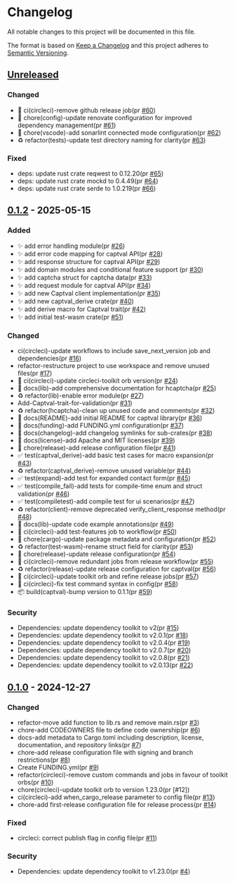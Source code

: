 # Changelog

All notable changes to this project will be documented in this file.

The format is based on [Keep a Changelog](https://keepachangelog.com/en/1.0.0/)
and this project adheres to [Semantic Versioning](https://semver.org/spec/v2.0.0.html).

## [Unreleased]

### Changed

- 👷 ci(circleci)-remove github release job(pr [#60])
- 🔧 chore(config)-update renovate configuration for improved dependency management(pr [#61])
- 🔧 chore(vscode)-add sonarlint connected mode configuration(pr [#62])
- ♻️ refactor(tests)-update test directory naming for clarity(pr [#63])

### Fixed

- deps: update rust crate reqwest to 0.12.20(pr [#65])
- deps: update rust crate mockd to 0.4.49(pr [#64])
- deps: update rust crate serde to 1.0.219(pr [#66])

## [0.1.2] - 2025-05-15

### Added

- ✨ add error handling module(pr [#26])
- ✨ add error code mapping for captval API(pr [#28])
- ✨ add response structure for captval API(pr [#29])
- ✨ add domain modules and conditional feature support (pr [#30])
- ✨ add captcha struct for captcha data(pr [#33])
- ✨ add request module for captval API(pr [#34])
- ✨ add new Captval client implementation(pr [#35])
- ✨ add new captval_derive crate(pr [#40])
- ✨ add derive macro for Captval trait(pr [#42])
- ✨ add initial test-wasm crate(pr [#51])

### Changed

- ci(circleci)-update workflows to include save_next_version job and dependencies(pr [#16])
- refactor-restructure project to use workspace and remove unused files(pr [#17])
- 👷 ci(circleci)-update circleci-toolkit orb version(pr [#24])
- 📝 docs(lib)-add comprehensive documentation for hcaptcha(pr [#25])
- ♻️ refactor(lib)-enable error module(pr [#27])
- Add-Captval-trait-for-validation(pr [#31])
- ♻️ refactor(hcaptcha)-clean up unused code and comments(pr [#32])
- 📝 docs(README)-add initial README for captval library(pr [#36])
- 📝 docs(funding)-add FUNDING.yml configuration(pr [#37])
- 📝 docs(changelog)-add changelog symlinks for sub-crates(pr [#38])
- 📝 docs(license)-add Apache and MIT licenses(pr [#39])
- 🔧 chore(release)-add release configuration file(pr [#41])
- ✅ test(captval_derive)-add basic test cases for macro expansion(pr [#43])
- ♻️ refactor(captval_derive)-remove unused variable(pr [#44])
- ✅ test(expand)-add test for expanded contact form(pr [#45])
- ✅ test(compile_fail)-add tests for compile-time enum and struct validation(pr [#46])
- ✅ test(compiletest)-add compile test for ui scenarios(pr [#47])
- ♻️ refactor(client)-remove deprecated verify_client_response method(pr [#48])
- 📝 docs(lib)-update code example annotations(pr [#49])
- 👷 ci(circleci)-add test-features job to workflow(pr [#50])
- 🔧 chore(cargo)-update package metadata and configuration(pr [#52])
- ♻️ refactor(test-wasm)-rename struct field for clarity(pr [#53])
- 🔧 chore(release)-update release configuration(pr [#54])
- 👷 ci(circleci)-remove redundant jobs from release workflow(pr [#55])
- ♻️ refactor(release)-update release configuration for captval(pr [#56])
- 👷 ci(circleci)-update toolkit orb and refine release jobs(pr [#57])
- 👷 ci(circleci)-fix test command syntax in config(pr [#58])
- 📦 build(captval)-bump version to 0.1.1(pr [#59])

### Security

- Dependencies: update dependency toolkit to v2(pr [#15])
- Dependencies: update dependency toolkit to v2.0.1(pr [#18])
- Dependencies: update dependency toolkit to v2.0.4(pr [#19])
- Dependencies: update dependency toolkit to v2.0.7(pr [#20])
- Dependencies: update dependency toolkit to v2.0.8(pr [#21])
- Dependencies: update dependency toolkit to v2.0.13(pr [#22])

## [0.1.0] - 2024-12-27

### Changed

- refactor-move add function to lib.rs and remove main.rs(pr [#3])
- chore-add CODEOWNERS file to define code ownership(pr [#6])
- docs-add metadata to Cargo.toml including description, license, documentation, and repository links(pr [#7])
- chore-add release configuration file with signing and branch restrictions(pr [#8])
- Create FUNDING.yml(pr [#9])
- refactor(circleci)-remove custom commands and jobs in favour of toolkit orbs(pr [#10])
- chore(circleci)-update toolkit orb to version 1.23.0(pr [#12])
- ci(circleci)-add when_cargo_release parameter to config file(pr [#13])
- chore-add first-release configuration file for release process(pr [#14])

### Fixed

- circleci: correct publish flag in config file(pr [#11])

### Security

- Dependencies: update dependency toolkit to v1.23.0(pr [#4])

[#3]: https://github.com/jerus-org/captval/pull/3
[#6]: https://github.com/jerus-org/captval/pull/6
[#7]: https://github.com/jerus-org/captval/pull/7
[#8]: https://github.com/jerus-org/captval/pull/8
[#9]: https://github.com/jerus-org/captval/pull/9
[#10]: https://github.com/jerus-org/captval/pull/10
[#11]: https://github.com/jerus-org/captval/pull/11
[#4]: https://github.com/jerus-org/captval/pull/4
[#13]: https://github.com/jerus-org/captval/pull/13
[#14]: https://github.com/jerus-org/captval/pull/14
[#15]: https://github.com/jerus-org/captval/pull/15
[#16]: https://github.com/jerus-org/captval/pull/16
[#17]: https://github.com/jerus-org/captval/pull/17
[#18]: https://github.com/jerus-org/captval/pull/18
[#19]: https://github.com/jerus-org/captval/pull/19
[#20]: https://github.com/jerus-org/captval/pull/20
[#21]: https://github.com/jerus-org/captval/pull/21
[#22]: https://github.com/jerus-org/captval/pull/22
[#24]: https://github.com/jerus-org/captval/pull/24
[#25]: https://github.com/jerus-org/captval/pull/25
[#26]: https://github.com/jerus-org/captval/pull/26
[#27]: https://github.com/jerus-org/captval/pull/27
[#28]: https://github.com/jerus-org/captval/pull/28
[#29]: https://github.com/jerus-org/captval/pull/29
[#30]: https://github.com/jerus-org/captval/pull/30
[#30]: https://github.com/jerus-org/captval/pull/30
[#31]: https://github.com/jerus-org/captval/pull/31
[#32]: https://github.com/jerus-org/captval/pull/32
[#33]: https://github.com/jerus-org/captval/pull/33
[#33]: https://github.com/jerus-org/captval/pull/33
[#34]: https://github.com/jerus-org/captval/pull/34
[#35]: https://github.com/jerus-org/captval/pull/35
[#36]: https://github.com/jerus-org/captval/pull/36
[#37]: https://github.com/jerus-org/captval/pull/37
[#38]: https://github.com/jerus-org/captval/pull/38
[#39]: https://github.com/jerus-org/captval/pull/39
[#40]: https://github.com/jerus-org/captval/pull/40
[#41]: https://github.com/jerus-org/captval/pull/41
[#42]: https://github.com/jerus-org/captval/pull/42
[#43]: https://github.com/jerus-org/captval/pull/43
[#44]: https://github.com/jerus-org/captval/pull/44
[#45]: https://github.com/jerus-org/captval/pull/45
[#46]: https://github.com/jerus-org/captval/pull/46
[#47]: https://github.com/jerus-org/captval/pull/47
[#48]: https://github.com/jerus-org/captval/pull/48
[#49]: https://github.com/jerus-org/captval/pull/49
[#50]: https://github.com/jerus-org/captval/pull/50
[#51]: https://github.com/jerus-org/captval/pull/51
[#52]: https://github.com/jerus-org/captval/pull/52
[#53]: https://github.com/jerus-org/captval/pull/53
[#54]: https://github.com/jerus-org/captval/pull/54
[#55]: https://github.com/jerus-org/captval/pull/55
[#56]: https://github.com/jerus-org/captval/pull/56
[#57]: https://github.com/jerus-org/captval/pull/57
[#58]: https://github.com/jerus-org/captval/pull/58
[#59]: https://github.com/jerus-org/captval/pull/59
[#60]: https://github.com/jerus-org/captval/pull/60
[#61]: https://github.com/jerus-org/captval/pull/61
[#62]: https://github.com/jerus-org/captval/pull/62
[#63]: https://github.com/jerus-org/captval/pull/63
[#65]: https://github.com/jerus-org/captval/pull/65
[#64]: https://github.com/jerus-org/captval/pull/64
[#66]: https://github.com/jerus-org/captval/pull/66
[Unreleased]: https://github.com/jerus-org/captval/compare/v0.1.2...HEAD
[0.1.2]: https://github.com/jerus-org/captval/compare/v0.1.0...v0.1.2
[0.1.0]: https://github.com/jerus-org/captval/releases/tag/v0.1.0
